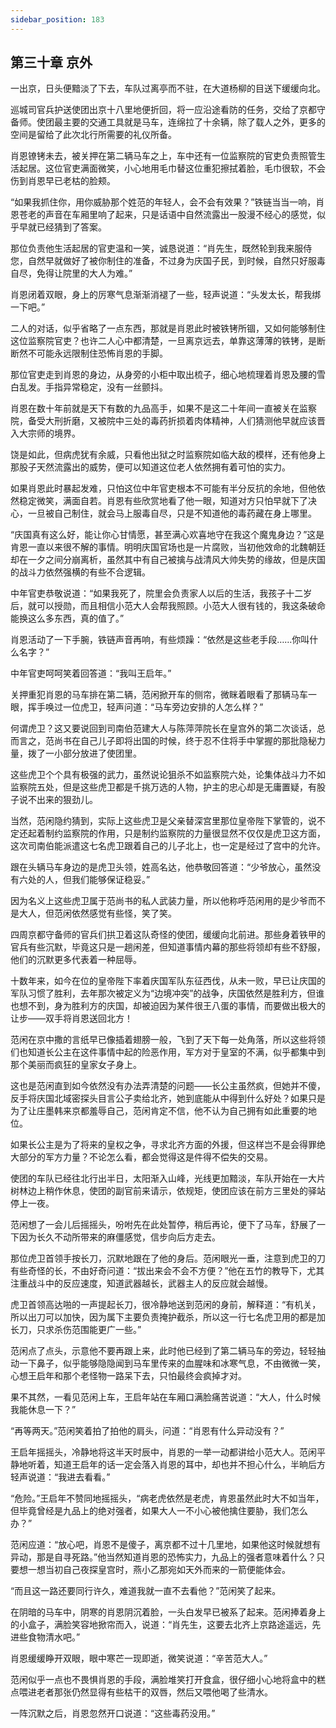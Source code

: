 ```yaml
---
sidebar_position: 183
---
```


## 第三十章 **京外**

一出京，日头便黯淡了下去，车队过离亭而不驻，在大道杨柳的目送下缓缓向北。

巡城司官兵护送使团出京十八里地便折回，将一应沿途看防的任务，交给了京都守备师。使团最主要的交通工具就是马车，连绵拉了十余辆，除了载人之外，更多的空间是留给了此次北行所需要的礼仪所备。

肖恩镣铐未去，被关押在第二辆马车之上，车中还有一位监察院的官吏负责照管生活起居。这位官吏满面微笑，小心地用毛巾替这位重犯擦拭着脸，毛巾很软，不会伤到肖恩早已老枯的脸颊。

“如果我抓住你，用你威胁那个姓范的年轻人，会不会有效果？”铁链当当一响，肖恩苍老的声音在车厢里响了起来，只是话语中自然流露出一股漫不经心的感觉，似乎早就已经猜到了答案。

那位负责他生活起居的官吏温和一笑，诚恳说道：“肖先生，既然轮到我来服侍您，自然早就做好了被你制住的准备，不过身为庆国子民，到时候，自然只好服毒自尽，免得让院里的大人为难。”

肖恩闭着双眼，身上的厉寒气息渐渐消褪了一些，轻声说道：“头发太长，帮我绑一下吧。”

二人的对话，似乎省略了一点东西，那就是肖恩此时被铁铐所锢，又如何能够制住这位监察院官吏？也许二人心中都清楚，一旦离京远去，单靠这薄薄的铁铐，是断断然不可能永远限制住恐怖肖恩的手脚。

那位官吏走到肖恩的身边，从身旁的小柜中取出梳子，细心地梳理着肖恩及腰的雪白乱发。手指异常稳定，没有一丝颤抖。

肖恩在数十年前就是天下有数的九品高手，如果不是这二十年间一直被关在监察院，备受大刑折磨，又被院中三处的毒药折损着肉体精神，人们猜测他早就应该晋入大宗师的境界。

饶是如此，但病虎犹有余威，只看他出狱之时监察院如临大敌的模样，还有他身上那股子天然流露出的威势，便可以知道这位老人依然拥有着可怕的实力。

如果肖恩此时暴起发难，只怕这位中年官吏根本不可能有半分反抗的余地，但他依然稳定微笑，满面自若。肖恩有些欣赏地看了他一眼，知道对方只怕早就下了决心，一旦被自己制住，就会马上服毒自尽，只是不知道他的毒药藏在身上哪里。

“庆国真有这么好，能让你心甘情愿，甚至满心欢喜地守在我这个魔鬼身边？”这是肯恩一直以来很不解的事情。明明庆国官场也是一片腐败，当初他效命的北魏朝廷却在一夕之间分崩离析，虽然其中有自己被擒与战清风大帅失势的缘故，但是庆国的战斗力依然强横的有些不合逻辑。

中年官吏恭敬说道：“如果我死了，院里会负责家人以后的生活，我孩子十二岁后，就可以授勋，而且相信小范大人会帮我照顾。小范大人很有钱的，我这条破命能换这么多东西，真的值了。”

肖恩活动了一下手腕，铁链声音再响，有些烦躁：“依然是这些老手段……你叫什么名字？”

中年官吏呵呵笑着回答道：“我叫王启年。”

关押重犯肖恩的马车排在第二辆，范闲掀开车的侧帘，微眯着眼看了那辆马车一眼，挥手唤过一位虎卫，轻声问道：“马车旁边安排的人怎么样？”

何谓虎卫？这又要说回到司南伯范建大人与陈萍萍院长在皇宫外的第二次谈话，总而言之，范尚书在自己儿子即将出国的时候，终于忍不住将手中掌握的那批隐秘力量，拨了一小部分放进了使团里。

这些虎卫个个具有极强的武力，虽然说论狙杀不如监察院六处，论集体战斗力不如监察院五处，但是这些虎卫都是千挑万选的人物，护主的忠心却是无庸置疑，有股子说不出来的狠劲儿。

当然，范闲隐约猜到，实际上这些虎卫是父亲替深宫里那位皇帝陛下掌管的，说不定还起着制约监察院的作用，只是制约监察院的力量很显然不仅仅是虎卫这方面，这次司南伯能派遣这七名虎卫跟着自己的儿子北上，也一定是经过了宫中的允许。

跟在头辆马车身边的是虎卫头领，姓高名达，他恭敬回答道：“少爷放心，虽然没有六处的人，但我们能够保证稳妥。”

因为名义上这些虎卫属于范尚书的私人武装力量，所以他称呼范闲用的是少爷而不是大人，但范闲依然感觉有些怪，笑了笑。

四周京都守备师的官兵们拱卫着这队奇怪的使团，缓缓向北前进。那些身着铁甲的官兵有些沉默，毕竟这只是一趟闲差，但知道事情内幕的那些将领却有些不舒服，他们的沉默更多代表着一种屈辱。

十数年来，如今在位的皇帝陛下率着庆国军队东征西伐，从未一败，早已让庆国的军队习惯了胜利，去年那次被定义为“边境冲突”的战争，庆国依然是胜利方，但谁也想不到，身为胜利方的庆国，却被迫因为某件很王八蛋的事情，而要做出极大的让步——双手将肖恩送回北方！

范闲在京中撒的言纸早已像插着翅膀一般，飞到了天下每一处角落，所以这些将领们也知道长公主在这件事情中起的险恶作用，军方对于皇室的不满，似乎都集中到那个美丽而疯狂的皇家女子身上。

这也是范闲直到如今依然没有办法弄清楚的问题——长公主虽然疯，但她并不傻，反手将庆国北域密探头目言公子卖给北齐，她到底能从中得到什么好处？如果只是为了让庄墨韩来京都羞辱自己，范闲肯定不信，他不认为自己拥有如此重要的地位。

如果长公主是为了将来的皇权之争，寻求北齐方面的外援，但这样岂不是会得罪绝大部分的军方力量？不论怎么看，都会觉得这是件得不偿失的交易。

使团的车队已经往北行出半日，太阳渐入山峰，光线更加黯淡，车队开始在一大片树林边上稍作休息，使团的副官前来请示，依规矩，使团应该在前方三里处的驿站停上一夜。

范闲想了一会儿后摇摇头，吩咐先在此处暂停，稍后再论，便下了马车，舒展了一下因为长久不动所带来的麻僵感觉，信步向后方走去。

那位虎卫首领手按长刀，沉默地跟在了他的身后。范闲眼光一垂，注意到虎卫的刀有些奇怪的长，不由好奇问道：“拔出来会不会不方便？”他在五竹的教导下，尤其注重战斗中的反应速度，知道武器越长，武器主人的反应就会越慢。

虎卫首领高达啪的一声提起长刀，很冷静地送到范闲的身前，解释道：“有机关，所以出刀可以加快，因为属下主要负责掩护截杀，所以这一行七名虎卫用的都是加长刀，只求杀伤范围能更广一些。”

范闲点了点头，示意他不要再跟上来，此时他已经到了第二辆马车的旁边，轻轻抽动一下鼻子，似乎能够隐隐闻到马车里传来的血腥味和冰寒气息，不由微微一笑，心想王启年和那个老怪物一路呆下去，只怕最终会疯掉才对。

果不其然，一看见范闲上车，王启年站在车厢口满脸痛苦说道：“大人，什么时候我能休息一下？”

“再等两天。”范闲笑着拍了拍他的肩头，问道：“肖恩有什么异动没有？”

王启年摇摇头，冷静地将这半天时辰中，肖恩的一举一动都讲给小范大人。范闲平静地听着，知道王启年的话一定会落入肖恩的耳中，却也并不担心什么，半晌后方轻声说道：“我进去看看。”

“危险。”王启年不赞同地摇摇头，“病老虎依然是老虎，肯恩虽然此时大不如当年，但毕竟曾经是九品上的绝对强者，如果大人一不小心被他擒住要胁，我们怎么办？”

范闲应道：“放心吧，肖恩不是傻子，离京都不过十几里地，如果他这时候就想有异动，那是自寻死路。”他当然知道肖恩的恐怖实力，九品上的强者意味着什么？只要想一想当初自己夜探皇宫时，燕小乙那宛如天外而来的一箭便能体会。

“而且这一路还要同行许久，难道我就一直不去看他？”范闲笑了起来。

在阴暗的马车中，阴寒的肖恩阴沉着脸，一头白发早已被系了起来。范闲捧着身上的小盒子，满脸笑容地掀帘而入，说道：“肖先生，这要去北齐上京路途遥远，先进些食物清水吧。”

肖恩缓缓睁开双眼，眼中寒芒一现即逝，微笑说道：“辛苦范大人。”

范闲似乎一点也不畏惧肖恩的手段，满脸堆笑打开食盒，很仔细小心地将盒中的糕点喂进老者那张仍然显得有些枯干的双唇，然后又喂他喝了些清水。

一阵沉默之后，肖恩忽然开口说道：“这些毒药没用。”


